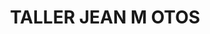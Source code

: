 ---
title: "TALLER JEAN M OTOS"
url: /santander-de-quilichao/taller-jean-m-otos/
shop: Autowerkstatt
---